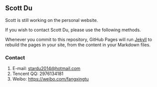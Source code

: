 ## Scott Du

Scott is still working on the personal website.

If you wish to contact Scott Du, please use the following methods.

Whenever you commit to this repository, GitHub Pages will run [Jekyll](https://jekyllrb.com/) to rebuild the pages in your site, from the content in your Markdown files.

### Contact

1. E-mail: stardu2014@hotmail.com
2. Tencent QQ: 2976134181
3. Weibo: https://weibo.com/fangxingtu
